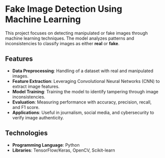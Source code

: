 # Fake Image Detection Using Machine Learning

This project focuses on detecting manipulated or fake images through machine learning techniques. The model analyzes patterns and inconsistencies to classify images as either **real** or **fake**.

## Features
- **Data Preprocessing**: Handling of a dataset with real and manipulated images.
- **Feature Extraction**: Leveraging Convolutional Neural Networks (CNN) to extract image features.
- **Model Training**: Training the model to identify tampering through image inconsistencies.
- **Evaluation**: Measuring performance with accuracy, precision, recall, and F1 score.
- **Applications**: Useful in journalism, social media, and cybersecurity to verify image authenticity.

## Technologies
- **Programming Language**: Python
- **Libraries**: TensorFlow/Keras, OpenCV, Scikit-learn

